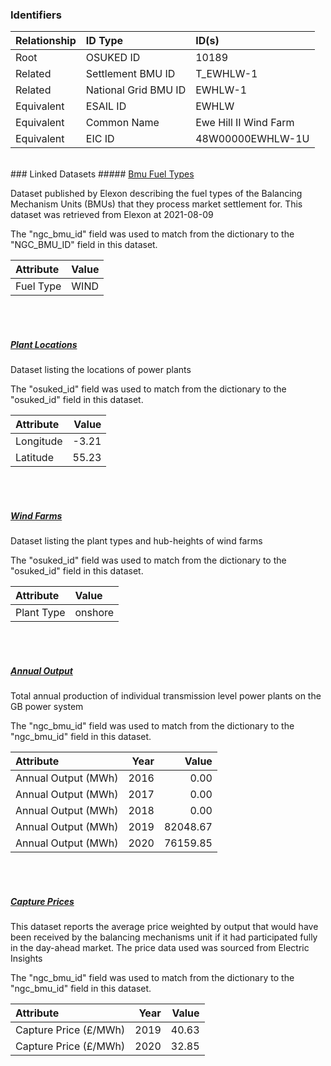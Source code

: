 ### Identifiers

| Relationship   | ID Type              | ID(s)                 |
|:---------------|:---------------------|:----------------------|
| Root           | OSUKED ID            | 10189                 |
| Related        | Settlement BMU ID    | T_EWHLW-1             |
| Related        | National Grid BMU ID | EWHLW-1               |
| Equivalent     | ESAIL ID             | EWHLW                 |
| Equivalent     | Common Name          | Ewe Hill II Wind Farm |
| Equivalent     | EIC ID               | 48W00000EWHLW-1U      |

<br>
### Linked Datasets
##### <a href="https://raw.githubusercontent.com/OSUKED/Dictionary-Datasets/main/datasets/bmu-fuel-types/datapackage.json">Bmu Fuel Types</a>

Dataset published by Elexon describing the fuel types of the Balancing Mechanism Units (BMUs) that they process market settlement for. This dataset was retrieved from Elexon at 2021-08-09

The "ngc_bmu_id" field was used to match from the dictionary to the "NGC_BMU_ID" field in this dataset.

| Attribute   | Value   |
|:------------|:--------|
| Fuel Type   | WIND    |

<br><br>
##### <a href="https://raw.githubusercontent.com/OSUKED/Dictionary-Datasets/main/datasets/plant-locations/datapackage.json">Plant Locations</a>

Dataset listing the locations of power plants

The "osuked_id" field was used to match from the dictionary to the "osuked_id" field in this dataset.

| Attribute   |   Value |
|:------------|--------:|
| Longitude   |   -3.21 |
| Latitude    |   55.23 |

<br><br>
##### <a href="https://raw.githubusercontent.com/OSUKED/Dictionary-Datasets/main/datasets/wind-farms/datapackage.json">Wind Farms</a>

Dataset listing the plant types and hub-heights of wind farms

The "osuked_id" field was used to match from the dictionary to the "osuked_id" field in this dataset.

| Attribute   | Value   |
|:------------|:--------|
| Plant Type  | onshore |

<br><br>
##### <a href="https://raw.githubusercontent.com/OSUKED/Dictionary-Datasets/main/datasets/annual-output/datapackage.json">Annual Output</a>

Total annual production of individual transmission level power plants on the GB power system

The "ngc_bmu_id" field was used to match from the dictionary to the "ngc_bmu_id" field in this dataset.

| Attribute           |   Year |    Value |
|:--------------------|-------:|---------:|
| Annual Output (MWh) |   2016 |     0.00 |
| Annual Output (MWh) |   2017 |     0.00 |
| Annual Output (MWh) |   2018 |     0.00 |
| Annual Output (MWh) |   2019 | 82048.67 |
| Annual Output (MWh) |   2020 | 76159.85 |

<br><br>
##### <a href="https://raw.githubusercontent.com/OSUKED/Dictionary-Datasets/main/datasets/capture-prices/datapackage.json">Capture Prices</a>

This dataset reports the average price weighted by output that would have been received by the balancing mechanisms unit if it had participated fully in the day-ahead market. The price data used was sourced from Electric Insights

The "ngc_bmu_id" field was used to match from the dictionary to the "ngc_bmu_id" field in this dataset.

| Attribute             |   Year |   Value |
|:----------------------|-------:|--------:|
| Capture Price (£/MWh) |   2019 |   40.63 |
| Capture Price (£/MWh) |   2020 |   32.85 |
